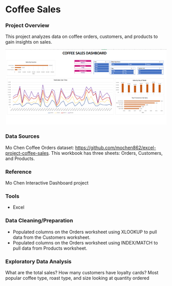 # Coffee Sales

### Project Overview
This project analyzes data on coffee orders, customers, and products to gain insights on sales.

![Dashboard](https://github.com/Sarah269/glowing-dollop/blob/main/Coffee%20Sales/CoffeeSales_Dashboard.png)

### Data Sources
Mo Chen Coffee Orders dataset: https://github.com/mochen862/excel-project-coffee-sales.  This workbook has three sheets:  Orders, Customers, and Products.

### Reference
Mo Chen Interactive Dashboard project

### Tools
- Excel

### Data Cleaning/Preparation
- Populated columns on the Orders worksheet using XLOOKUP to pull data from the Customers worksheet.
- Populated columns on the Orders worksheet using INDEX/MATCH to pull data from Products worksheet.

### Exploratory Data Analysis
What are the total sales?
How many customers have loyalty cards?
Most popular coffee type, roast type, and size looking at quantity ordered
